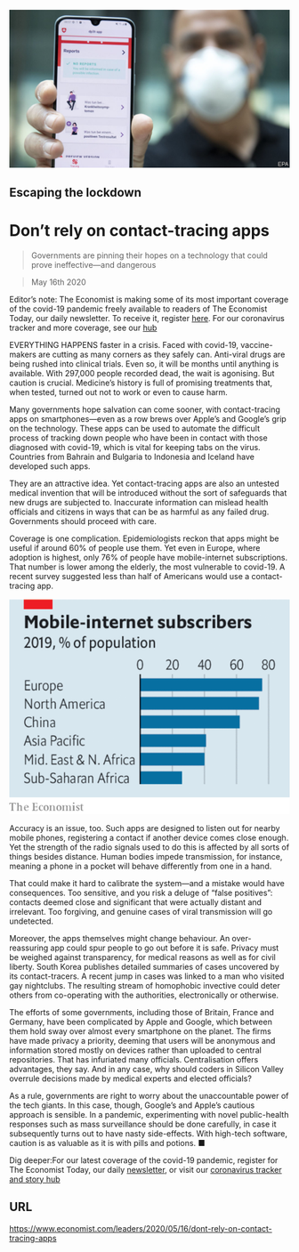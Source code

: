 ![](./images/20200516_LDP501.jpg)

## Escaping the lockdown

# Don’t rely on contact-tracing apps

> Governments are pinning their hopes on a technology that could prove ineffective—and dangerous

> May 16th 2020

Editor’s note: The Economist is making some of its most important coverage of the covid-19 pandemic freely available to readers of The Economist Today, our daily newsletter. To receive it, register [here](https://www.economist.com//newslettersignup). For our coronavirus tracker and more coverage, see our [hub](https://www.economist.com//coronavirus)

EVERYTHING HAPPENS faster in a crisis. Faced with covid-19, vaccine-makers are cutting as many corners as they safely can. Anti-viral drugs are being rushed into clinical trials. Even so, it will be months until anything is available. With 297,000 people recorded dead, the wait is agonising. But caution is crucial. Medicine’s history is full of promising treatments that, when tested, turned out not to work or even to cause harm.

Many governments hope salvation can come sooner, with contact-tracing apps on smartphones—even as a row brews over Apple’s and Google’s grip on the technology. These apps can be used to automate the difficult process of tracking down people who have been in contact with those diagnosed with covid-19, which is vital for keeping tabs on the virus. Countries from Bahrain and Bulgaria to Indonesia and Iceland have developed such apps.

They are an attractive idea. Yet contact-tracing apps are also an untested medical invention that will be introduced without the sort of safeguards that new drugs are subjected to. Inaccurate information can mislead health officials and citizens in ways that can be as harmful as any failed drug. Governments should proceed with care.

Coverage is one complication. Epidemiologists reckon that apps might be useful if around 60% of people use them. Yet even in Europe, where adoption is highest, only 76% of people have mobile-internet subscriptions. That number is lower among the elderly, the most vulnerable to covid-19. A recent survey suggested less than half of Americans would use a contact-tracing app.



![](./images/20200516_LDC600.png)

Accuracy is an issue, too. Such apps are designed to listen out for nearby mobile phones, registering a contact if another device comes close enough. Yet the strength of the radio signals used to do this is affected by all sorts of things besides distance. Human bodies impede transmission, for instance, meaning a phone in a pocket will behave differently from one in a hand.

That could make it hard to calibrate the system—and a mistake would have consequences. Too sensitive, and you risk a deluge of “false positives”: contacts deemed close and significant that were actually distant and irrelevant. Too forgiving, and genuine cases of viral transmission will go undetected.

Moreover, the apps themselves might change behaviour. An over-reassuring app could spur people to go out before it is safe. Privacy must be weighed against transparency, for medical reasons as well as for civil liberty. South Korea publishes detailed summaries of cases uncovered by its contact-tracers. A recent jump in cases was linked to a man who visited gay nightclubs. The resulting stream of homophobic invective could deter others from co-operating with the authorities, electronically or otherwise.

The efforts of some governments, including those of Britain, France and Germany, have been complicated by Apple and Google, which between them hold sway over almost every smartphone on the planet. The firms have made privacy a priority, deeming that users will be anonymous and information stored mostly on devices rather than uploaded to central repositories. That has infuriated many officials. Centralisation offers advantages, they say. And in any case, why should coders in Silicon Valley overrule decisions made by medical experts and elected officials?

As a rule, governments are right to worry about the unaccountable power of the tech giants. In this case, though, Google’s and Apple’s cautious approach is sensible. In a pandemic, experimenting with novel public-health responses such as mass surveillance should be done carefully, in case it subsequently turns out to have nasty side-effects. With high-tech software, caution is as valuable as it is with pills and potions. ■

Dig deeper:For our latest coverage of the covid-19 pandemic, register for The Economist Today, our daily [newsletter](https://www.economist.com//newslettersignup), or visit our [coronavirus tracker and story hub](https://www.economist.com//coronavirus)

## URL

https://www.economist.com/leaders/2020/05/16/dont-rely-on-contact-tracing-apps
